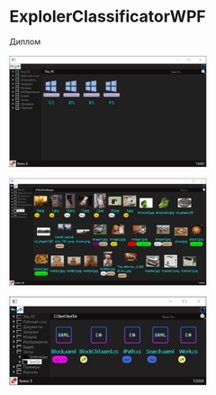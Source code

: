 # ExplolerClassificatorWPF
Диплом <br><br>
<img src="Screens/Main.jpg" width="350"><br><br>
<img src="Screens/TestImage.jpg" width="350"><br><br>
<img src="Screens/TestText.jpg" width="350">
